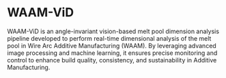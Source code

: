 # WAAM-ViD
WAAM-ViD is an angle-invariant vision-based melt pool dimension analysis pipeline developed to perform real-time dimensional analysis of the melt pool in Wire Arc Additive Manufacturing (WAAM). By leveraging advanced image processing and machine learning, it ensures precise monitoring and control to enhance build quality, consistency, and sustainability in Additive Manufacturing.
